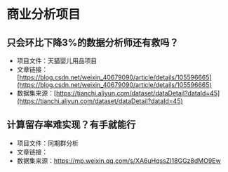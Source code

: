 # 商业分析项目

## 只会环比下降3%的数据分析师还有救吗？
- 项目文件：天猫婴儿用品项目
- 文章链接：[https://blog.csdn.net/weixin_40679090/article/details/105596665](https://blog.csdn.net/weixin_40679090/article/details/105596665)
- 数据集来源：[https://tianchi.aliyun.com/dataset/dataDetail?dataId=45](https://tianchi.aliyun.com/dataset/dataDetail?dataId=45)


## 计算留存率难实现？有手就能行
- 项目文件：同期群分析
- 文章链接：
- 数据集来源：https://mp.weixin.qq.com/s/XA6uHqssZI18GGz8dMO9Ew
